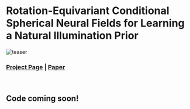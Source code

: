 # Rotation-Equivariant Conditional Spherical Neural Fields for Learning a Natural Illumination Prior
![teaser](imgs/teaser.gif)

### [Project Page](https://jadgardner.github.io/RENI.html) | [Paper]()
<br/>

## Code coming soon!
<br/>

<!-- ## Citation

If you find this code useful for your research, please use the following BibTeX entry.

```bibtex

``` -->